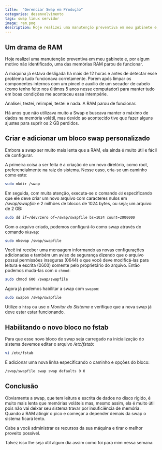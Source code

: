 ```yaml
---
title:  "Gerenciar Swap em Produção"
categories: desenvolvimento
tags: swap linux servidor
image: ram.png
description: Hoje realizei uma manutenção preventiva em meu gabinete e, por algum motivo não identificado, uma das memórias RAM parou de funcionar.
---
```


## Um drama de RAM

Hoje realizei uma manutenção preventiva em meu gabinete e, por algum motivo não identificado, uma das memórias RAM parou de funcionar.

A máquina já estava desligada há mais de 12 horas e antes de detectar esse problema tudo funcionava corretamente. Porém após limpar os componentes internos com um pincel e auxílio de um secador de cabelo (como tenho feito nos últimos 5 anos nesse computador) para manter tudo em boas condições me aconteceu essa intempérie.

Analisei, testei, relimpei, testei e nada. A RAM parou de funcionar.

Há anos que não utilizava muito a Swap e buscava manter o máximo de dados na memória volátil, mas devido ao acontecido tive que fazer alguns ajustes para suprir os 2 GB perdidos.

## Criar e adicionar um bloco swap personalizado

Embora a swap ser muito mais lenta que a RAM, ela ainda é muito útil e fácil de configurar.

A primeira coisa a ser feita é a criação de um novo diretório, como root, preferencialmente na raiz do sistema. Nesse caso, cria-se um caminho como este:

```sh
sudo mkdir /swap
```

Em seguida, com muita atenção, executa-se o comando `dd` especificando que ele deve criar um novo arquivo com caracteres nulos em _/swap/swapfile_ e 2 milhões de blocos de 1024 bytes, ou seja; um arquivo de 2 GB:

```sh
sudo dd if=/dev/zero of=/swap/swapfile bs=1024 count=2000000
```

Com o arquivo criado, podemos configurá-lo como swap através do comando `mkswap`:

```sh
sudo mkswap /swap/swapfile
```

Você irá receber uma mensagem informando as novas configurações adicionadas e também um aviso de segurança dizendo que o arquivo possui permissões inseguras (0644) e que você deve modificá-las para leitura e escrita (0600) somente pelo proprietário do arquivo. Então podemos mudá-las com o `chmod`:

```sh
sudo chmod 600 /swap/swapfile
```

Agora já podemos habilitar a swap com `swapon`:

```sh
sudo swapon /swap/swapfile
```

Utilize o `htop` ou use o _Monitor do Sistema_ e verifique que a nova swap já deve estar estar funcionando.

## Habilitando o novo bloco no fstab

Para que esse novo bloco de swap seja carregado na inicialização do sistema devemos editar o arquivo _/etc/fstab_:

```sh
vi /etc/fstab
```

E adicionar uma nova linha especificando o caminho e opções do bloco:

```sh
/swap/swapfile swap swap defaults 0 0
```

## Conclusão

Obviamente a swap, que tem leitura e escrita de dados no disco rígido, é muito mais lenta que memórias voláteis mas, mesmo assim, ela é muito útil pois não vai deixar seu sistema travar por insuficiência de memória. Quando a RAM atingir o pico e começar a depender demais da swap o sistema ficará lento.

Cabe a você administrar os recursos da sua máquina e tirar o melhor proveito possível.

Talvez isso lhe seja útil algum dia assim como foi para mim nessa semana.
